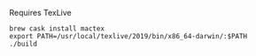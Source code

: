 Requires TexLive

```
brew cask install mactex
export PATH=/usr/local/texlive/2019/bin/x86_64-darwin/:$PATH
./build
```
